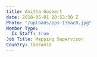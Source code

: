 ```yaml
---
title: Anitha Gosbert
date: 2018-06-01 20:53:00 Z
Photo: "/uploads/pps-136ac0.jpg"
Member Type:
  Is Staff: true
Job Title: Mapping Supervisor
Country: Tanzania
---
```


